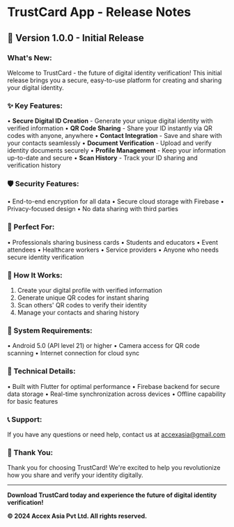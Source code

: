 # TrustCard App - Release Notes

## 🚀 **Version 1.0.0 - Initial Release**

### **What's New:**
Welcome to TrustCard - the future of digital identity verification! This initial release brings you a secure, easy-to-use platform for creating and sharing your digital identity.

### **✨ Key Features:**
• **Secure Digital ID Creation** - Generate your unique digital identity with verified information
• **QR Code Sharing** - Share your ID instantly via QR codes with anyone, anywhere
• **Contact Integration** - Save and share with your contacts seamlessly
• **Document Verification** - Upload and verify identity documents securely
• **Profile Management** - Keep your information up-to-date and secure
• **Scan History** - Track your ID sharing and verification history

### **🛡️ Security Features:**
• End-to-end encryption for all data
• Secure cloud storage with Firebase
• Privacy-focused design
• No data sharing with third parties

### **👥 Perfect For:**
• Professionals sharing business cards
• Students and educators
• Event attendees
• Healthcare workers
• Service providers
• Anyone who needs secure identity verification

### **🚀 How It Works:**
1. Create your digital profile with verified information
2. Generate unique QR codes for instant sharing
3. Scan others' QR codes to verify their identity
4. Manage your contacts and sharing history

### **📱 System Requirements:**
• Android 5.0 (API level 21) or higher
• Camera access for QR code scanning
• Internet connection for cloud sync

### **🔧 Technical Details:**
• Built with Flutter for optimal performance
• Firebase backend for secure data storage
• Real-time synchronization across devices
• Offline capability for basic features

### **📞 Support:**
If you have any questions or need help, contact us at accexasia@gmail.com

### **🎉 Thank You:**
Thank you for choosing TrustCard! We're excited to help you revolutionize how you share and verify your identity digitally.

---

**Download TrustCard today and experience the future of digital identity verification!**

**© 2024 Accex Asia Pvt Ltd. All rights reserved.**
